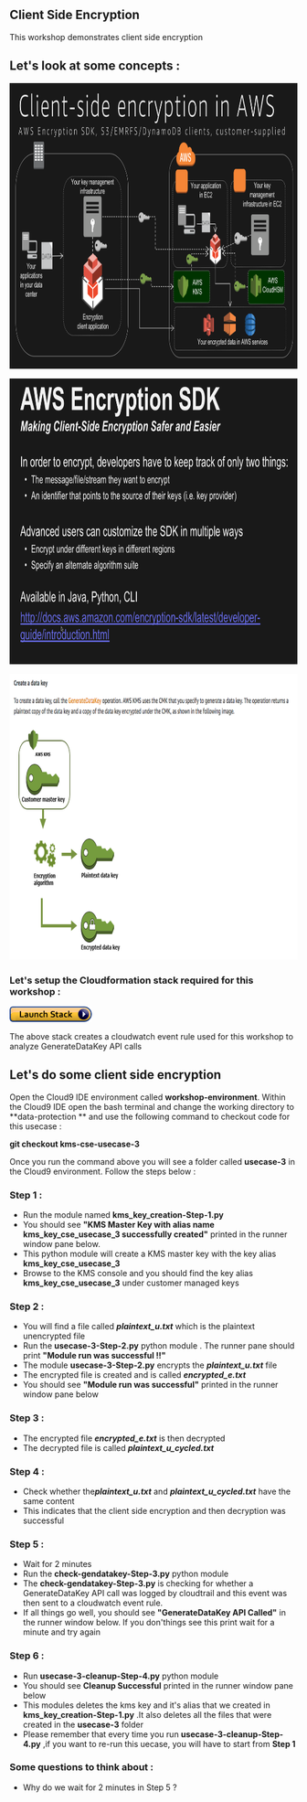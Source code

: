 ## Client Side Encryption

This workshop demonstrates client side encryption 

## Let's look at some concepts :

<a><img src="images/client-side-encryption.png" width="700" height="500"></a><br>

<a><img src="images/client-side-encryption-sdk.png" width="700" height="500"></a><br>

<a><img src="images/generatedatakey.png" width="700" height="500"></a><br>


### Let's setup the Cloudformation stack required for this workshop :

[![Deploy Client Side Encryption CloudFormation Stack](images/cloudformation-launch-stack.png)](https://console.aws.amazon.com/cloudformation/home?#/stacks/new?stackName=data-protection-cse&templateURL=https://s3.amazonaws.com/crypto-workshop-dont-delete/template-cse.yaml)

The above stack creates a cloudwatch event rule used for this workshop to analyze GenerateDataKey API calls

## Let's do some client side encryption

Open the Cloud9 IDE environment called **workshop-environment**. Within the Cloud9 IDE open the bash terminal and change the working directory to **data-protection ** and use the following command to checkout code for this usecase :

**git checkout kms-cse-usecase-3**

Once you run the command above you will see a folder called **usecase-3** in the Cloud9 environment. Follow the steps below :

### Step 1 :

* Run the module named **kms_key_creation-Step-1.py**
* You should see **"KMS Master Key with alias name kms_key_cse_usecase_3 successfully created"** printed
  in the runner window pane below.
* This python module will create a KMS master key with the key alias **kms_key_cse_usecase_3** 
* Browse to the KMS console and you should find the key alias **kms_key_cse_usecase_3** under 
  customer managed keys

### Step 2 :

* You will find a file called ***plaintext_u.txt*** which is the plaintext unencrypted file
* Run the **usecase-3-Step-2.py** python module . The runner pane should print **"Module run was successful !!"**
* The module **usecase-3-Step-2.py** encrypts the ***plaintext_u.txt*** file
* The encrypted file is created and is called ***encrypted_e.txt***
* You should see **"Module run was successful"** printed in the runner window pane below

### Step 3 :

* The encrypted file ***encrypted_e.txt*** is then decrypted 
* The decrypted file is called ***plaintext_u_cycled.txt***

### Step 4 :

* Check whether the***plaintext_u.txt*** and ***plaintext_u_cycled.txt*** have the same content
* This indicates that the client side encryption and then decryption was successful

### Step 5 :

* Wait for 2 minutes
* Run the **check-gendatakey-Step-3.py** python module
* The **check-gendatakey-Step-3.py** is checking for whether a GenerateDataKey API call was logged by cloudtrail
  and this event was then sent to a cloudwatch event rule.
* If all things go well, you should see **"GenerateDataKey API Called"** in the runner window below. If you don'things
  see this print wait for a minute and try again

### Step 6 :

* Run **usecase-3-cleanup-Step-4.py** python module 
* You should see **Cleanup Successful** printed in the runner window pane below
* This modules deletes the kms key and it's alias that we created in **kms_key_creation-Step-1.py**
  .It also deletes all the files that were created in the **usecase-3** folder
* Please remember that every time you run **usecase-3-cleanup-Step-4.py** ,if you want to re-run this uecase,
  you will have to start from **Step 1**

### Some questions to think about :

* Why do we wait for 2 minutes in Step 5 ?
